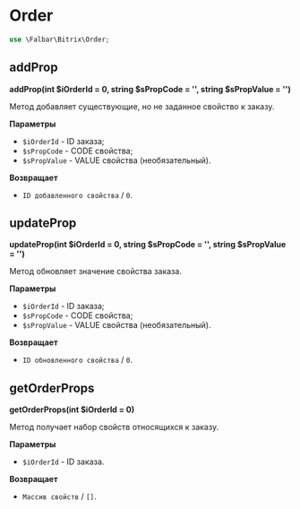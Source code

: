 # Order

```php
use \Falbar\Bitrix\Order;
```

## addProp

**addProp(int $iOrderId = 0, string $sPropCode = '', string $sPropValue = '')**

Метод добавляет существующие, но не заданное свойство к заказу.

**Параметры**

* `$iOrderId` - ID заказа;
* `$sPropCode` - CODE свойства;
* `$sPropValue` - VALUE свойства (необязательный).

**Возвращает**

* `ID добавленного свойства` / `0`.

## updateProp

**updateProp(int $iOrderId = 0, string $sPropCode = '', string $sPropValue = '')**

Метод обновляет значение свойства заказа.

**Параметры**

* `$iOrderId` - ID заказа;
* `$sPropCode` - CODE свойства;
* `$sPropValue` - VALUE свойства (необязательный).

**Возвращает**

* `ID обновленного свойства` / `0`.

## getOrderProps

**getOrderProps(int $iOrderId = 0)**

Метод получает набор свойств относящихся к заказу.

**Параметры**

* `$iOrderId` - ID заказа.

**Возвращает**

* `Mассив свойств` / `[]`.